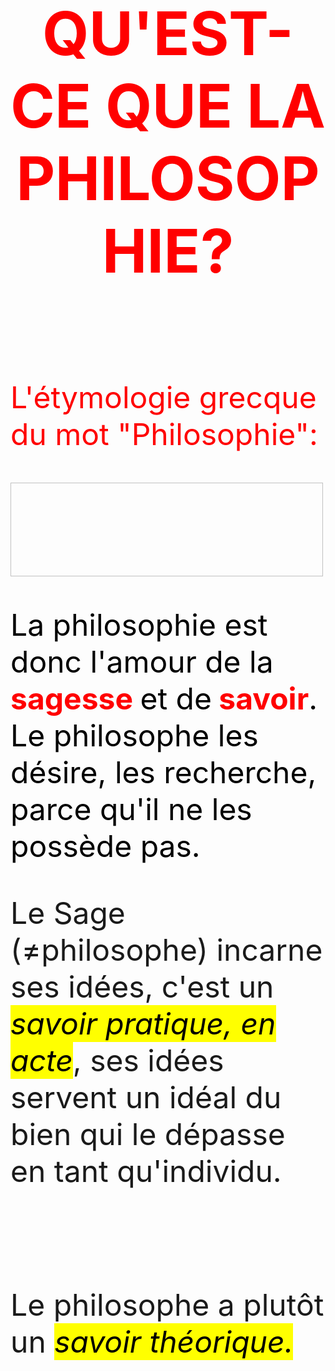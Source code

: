 <meta chartes="utf-8" />
<html>
 <head><style>
    #para1{
        text-align:center;
        color:red
    }
    #para2{
        text-align:left;
        color:red
    }
    #para3{
        text-align:left;
        color:#000000
    }
    mark{
        background-color:yellow;
        color:black;
    }

 </style></head>

 <body>
 <font size="16pt"> <h1 id="para1">QU'EST-CE QUE LA PHILOSOPHIE?</h1></font>
 <br>
 <br>
 <FONT size="10pt">
 <p id="para2">L'étymologie grecque du mot "Philosophie":</p>
 <img scr="filo.jpg" width="500" height="150"/>
 <p id="para3"> La philosophie est donc l'amour de la <b style="color:red;"> sagesse </b> et de<b style="color:red;"> savoir</b>. Le philosophe les désire, les recherche, parce qu'il ne les possède pas.  </p>
 <p>Le Sage (≠philosophe) incarne ses idées, c'est un <i><mark> savoir pratique, en acte</mark></i>, ses idées servent un idéal du bien qui le dépasse en tant qu'individu.</p> <br>
 <p>Le philosophe a plutôt un <i><mark> savoir théorique.</mark></i></p>
 </FONT>
 </body>
</html>


 
 
